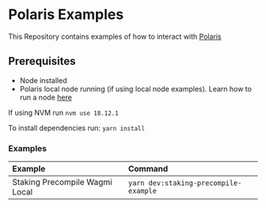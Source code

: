 # Polaris Examples

This Repository contains examples of how to interact with [Polaris](https://github.com/berachain/Polaris)


## Prerequisites
- Node installed
- Polaris local node running (if using local node examples). Learn how to run a node [here]()

If using NVM run `nvm use 18.12.1`

To install dependencies run:
`yarn install` 

### Examples

|Example                           | Command                                   |
| :------------------------------- | :---------------------------------------- |
|Staking Precompile Wagmi Local    | `yarn dev:staking-precompile-example` |